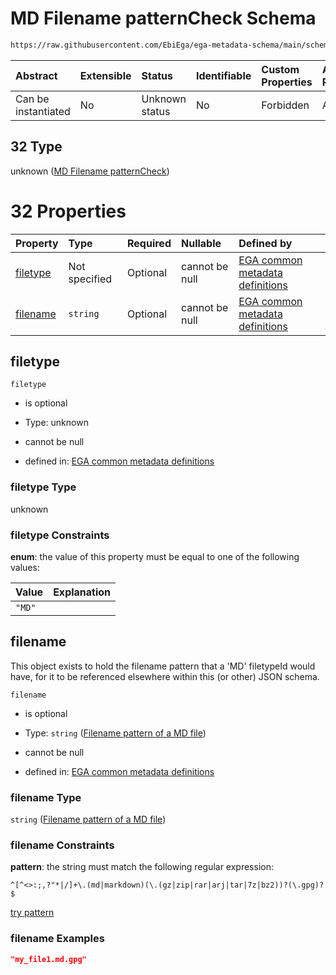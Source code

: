 # MD Filename patternCheck Schema

```txt
https://raw.githubusercontent.com/EbiEga/ega-metadata-schema/main/schemas/EGA.common-definitions.json#/$defs/filenameFiletypePatternCheck/anyOf/32
```



| Abstract            | Extensible | Status         | Identifiable | Custom Properties | Additional Properties | Access Restrictions | Defined In                                                                                           |
| :------------------ | :--------- | :------------- | :----------- | :---------------- | :-------------------- | :------------------ | :--------------------------------------------------------------------------------------------------- |
| Can be instantiated | No         | Unknown status | No           | Forbidden         | Allowed               | none                | [EGA.common-definitions.json\*](../../../schemas/EGA.common-definitions.json "open original schema") |

## 32 Type

unknown ([MD Filename patternCheck](ega-4-defs-check-filetype-checks-based-on-its-filename-anyof-md-filename-patterncheck.md))

# 32 Properties

| Property              | Type          | Required | Nullable       | Defined by                                                                                                                                                                                                                                                                                                                                    |
| :-------------------- | :------------ | :------- | :------------- | :-------------------------------------------------------------------------------------------------------------------------------------------------------------------------------------------------------------------------------------------------------------------------------------------------------------------------------------------- |
| [filetype](#filetype) | Not specified | Optional | cannot be null | [EGA common metadata definitions](ega-4-defs-check-filetype-checks-based-on-its-filename-anyof-md-filename-patterncheck-properties-filetype.md "https://raw.githubusercontent.com/EbiEga/ega-metadata-schema/main/schemas/EGA.common-definitions.json#/$defs/filenameFiletypePatternCheck/anyOf/32/properties/filetype")                      |
| [filename](#filename) | `string`      | Optional | cannot be null | [EGA common metadata definitions](ega-4-defs-check-filetype-checks-based-on-its-filename-anyof-md-filename-patterncheck-properties-filename-pattern-of-a-md-file.md "https://raw.githubusercontent.com/EbiEga/ega-metadata-schema/main/schemas/EGA.common-definitions.json#/$defs/filenameFiletypePatternCheck/anyOf/32/properties/filename") |

## filetype



`filetype`

*   is optional

*   Type: unknown

*   cannot be null

*   defined in: [EGA common metadata definitions](ega-4-defs-check-filetype-checks-based-on-its-filename-anyof-md-filename-patterncheck-properties-filetype.md "https://raw.githubusercontent.com/EbiEga/ega-metadata-schema/main/schemas/EGA.common-definitions.json#/$defs/filenameFiletypePatternCheck/anyOf/32/properties/filetype")

### filetype Type

unknown

### filetype Constraints

**enum**: the value of this property must be equal to one of the following values:

| Value  | Explanation |
| :----- | :---------- |
| `"MD"` |             |

## filename

This object exists to hold the filename pattern that a 'MD' filetypeId would have, for it to be referenced elsewhere within this (or other) JSON schema.

`filename`

*   is optional

*   Type: `string` ([Filename pattern of a MD file](ega-4-defs-check-filetype-checks-based-on-its-filename-anyof-md-filename-patterncheck-properties-filename-pattern-of-a-md-file.md))

*   cannot be null

*   defined in: [EGA common metadata definitions](ega-4-defs-check-filetype-checks-based-on-its-filename-anyof-md-filename-patterncheck-properties-filename-pattern-of-a-md-file.md "https://raw.githubusercontent.com/EbiEga/ega-metadata-schema/main/schemas/EGA.common-definitions.json#/$defs/filenameFiletypePatternCheck/anyOf/32/properties/filename")

### filename Type

`string` ([Filename pattern of a MD file](ega-4-defs-check-filetype-checks-based-on-its-filename-anyof-md-filename-patterncheck-properties-filename-pattern-of-a-md-file.md))

### filename Constraints

**pattern**: the string must match the following regular expression:&#x20;

```regexp
^[^<>:;,?"*|/]+\.(md|markdown)(\.(gz|zip|rar|arj|tar|7z|bz2))?(\.gpg)?$
```

[try pattern](https://regexr.com/?expression=%5E%5B%5E%3C%3E%3A%3B%2C%3F%22*%7C%2F%5D%2B%5C.\(md%7Cmarkdown\)\(%5C.\(gz%7Czip%7Crar%7Carj%7Ctar%7C7z%7Cbz2\)\)%3F\(%5C.gpg\)%3F%24 "try regular expression with regexr.com")

### filename Examples

```json
"my_file1.md.gpg"
```
